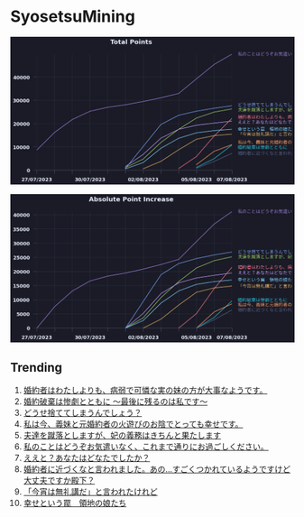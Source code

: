 # SyosetsuMining


![](https://raw.githubusercontent.com/exc4l/SyosetsuMining/main/plots/point_trend.png)

![](https://raw.githubusercontent.com/exc4l/SyosetsuMining/main/plots/point_increase.png)


## Trending

1. [婚約者はわたしよりも、病弱で可憐な実の妹の方が大事なようです。](https://ncode.syosetu.com/n7850ii/)
2. [婚約破棄は惨劇とともに ～最後に残るのは私です～](https://ncode.syosetu.com/n8398ii/)
3. [どうせ捨ててしまうんでしょう？](https://ncode.syosetu.com/n7141ii/)
4. [私は今、義妹と元婚約者の火遊びのお陰でとっても幸せです。](https://ncode.syosetu.com/n8457ii/)
5. [夫達を蹴落としますが、妃の義務はきちんと果たします](https://ncode.syosetu.com/n4980id/)
6. [私のことはどうぞお気遣いなく、これまで通りにお過ごしください。](https://ncode.syosetu.com/n3001ii/)
7. [ええと？あなたはどなたでしたか？](https://ncode.syosetu.com/n6264ii/)
8. [婚約者に近づくなと言われました。あの…すごくつかれているようですけど大丈夫ですか殿下？](https://ncode.syosetu.com/n8284ii/)
9. [「今宵は無礼講だ」と言われたけれど](https://ncode.syosetu.com/n7152ii/)
10. [幸せという罠　領地の娘たち](https://ncode.syosetu.com/n7139ii/)
